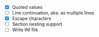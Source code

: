 - [x] Quoted values
- [ ] Line continuation, aka. as multiple lines
- [x] Escape characters
- [ ] Section nesting support
- [ ] Write INI file
